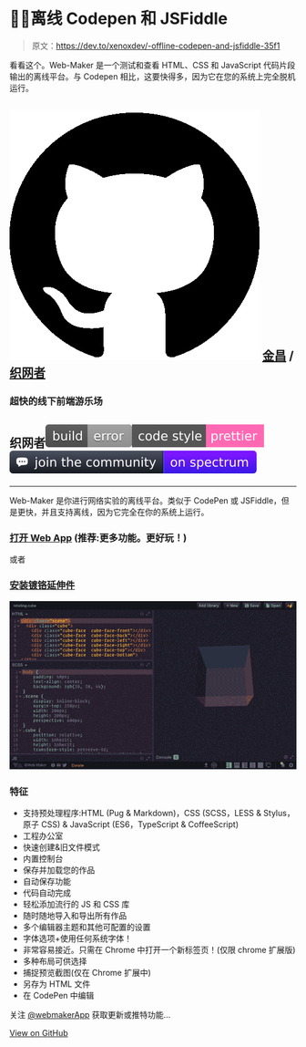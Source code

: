 # 👩‍💻离线 Codepen 和 JSFiddle

> 原文：<https://dev.to/xenoxdev/-offline-codepen-and-jsfiddle-35f1>

看看这个。Web-Maker 是一个测试和查看 HTML、CSS 和 JavaScript 代码片段输出的离线平台。与 Codepen 相比，这要快得多，因为它在您的系统上完全脱机运行。

## ![GitHub logo](img/a73f630113876d78cff79f59c2125b24.png) [金昌](https://github.com/chinchang) / [织网者](https://github.com/chinchang/web-maker)

### 超快的线下前端游乐场

<article class="markdown-body entry-content container-lg" itemprop="text">

# 织网者[![Build](img/3aedfe3c110b663f161260f86b77158c.png)](https://camo.githubusercontent.com/a24ef48787e806cf5b97e5728773d4817616c43df78032830de76c034580cc6b/68747470733a2f2f7472617669732d63692e6f72672f6368696e6368616e672f7765622d6d616b65722e7376673f6272616e63683d6d6173746572)[![code style: prettier](img/e7e7a68e574b24697e1222655cdde8b6.png)](https://github.com/prettier/prettier)[![Join the community on Spectrum](img/41381fe7c1f5da53328f0be226bc9c37.png)](https://spectrum.chat/web-maker)

* * *

Web-Maker 是你进行网络实验的离线平台。类似于 CodePen 或 JSFiddle，但是更快，并且支持离线，因为它完全在你的系统上运行。

### [打开 Web App](https://webmaker.app/app/) (推荐:更多功能。更好玩！)

或者

### [安装镀铬延伸件](https://chrome.google.com/webstore/detail/web-maker/lkfkkhfhhdkiemehlpkgjeojomhpccnh)

[![Screenshot](img/826c92c13e73d15050756b30cd586fde.png)](https://raw.githubusercontent.com/chinchang/web-maker/master//packages/websiimg/ss1.png)

### 特征

*   支持预处理程序:HTML (Pug & Markdown)，CSS (SCSS，LESS & Stylus，原子 CSS) & JavaScript (ES6，TypeScript & CoffeeScript)
*   工程办公室
*   快速创建&旧文件模式
*   内置控制台
*   保存并加载您的作品
*   自动保存功能
*   代码自动完成
*   轻松添加流行的 JS 和 CSS 库
*   随时随地导入和导出所有作品
*   多个编辑器主题和其他可配置的设置
*   字体选项+使用任何系统字体！
*   非常容易接近。只需在 Chrome 中打开一个新标签页！(仅限 chrome 扩展版)
*   多种布局可供选择
*   捕捉预览截图(仅在 Chrome 扩展中)
*   另存为 HTML 文件
*   在 CodePen 中编辑

关注 [@webmakerApp](https://twitter.com/intent/follow?screen_name=webmakerApp) 获取更新或推特功能…

</article>

[View on GitHub](https://github.com/chinchang/web-maker)